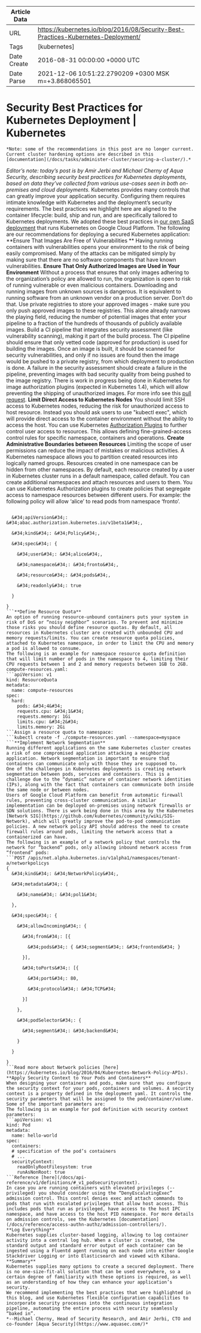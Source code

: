 |             Article Data             ||
| ----------------- | ----------------- |
| URL               | https://kubernetes.io/blog/2016/08/Security-Best-Practices-Kubernetes-Deployment/        |
| Tags              | [kubernetes]       |
| Date Create       | 2016-08-31 00:00:00 &#43;0000 UTC |
| Date Parse        | 2021-12-06 10:51:22.2790209 &#43;0300 MSK m=&#43;3.868065501  |

#  Security Best Practices for Kubernetes Deployment  | Kubernetes

	
	
	
	
	*Note: some of the recommendations in this post are no longer current. Current cluster hardening options are described in this [documentation](/docs/tasks/administer-cluster/securing-a-cluster/).*
*Editor’s note: today’s post is by Amir Jerbi and Michael Cherny of Aqua Security, describing security best practices for Kubernetes deployments, based on data they’ve collected from various use-cases seen in both on-premises and cloud deployments.*
Kubernetes provides many controls that can greatly improve your application security. Configuring them requires intimate knowledge with Kubernetes and the deployment’s security requirements. The best practices we highlight here are aligned to the container lifecycle: build, ship and run, and are specifically tailored to Kubernetes deployments. We adopted these best practices in [our own SaaS deployment](http://blog.aquasec.com/running-a-security-service-in-google-cloud-real-world-example) that runs Kubernetes on Google Cloud Platform.
The following are our recommendations for deploying a secured Kubernetes application:
**Ensure That Images Are Free of Vulnerabilities **
Having running containers with vulnerabilities opens your environment to the risk of being easily compromised. Many of the attacks can be mitigated simply by making sure that there are no software components that have known vulnerabilities.
**Ensure That Only Authorized Images are Used in Your Environment** 
Without a process that ensures that only images adhering to the organization’s policy are allowed to run, the organization is open to risk of running vulnerable or even malicious containers. Downloading and running images from unknown sources is dangerous. It is equivalent to running software from an unknown vendor on a production server. Don’t do that.
Use private registries to store your approved images - make sure you only push approved images to these registries. This alone already narrows the playing field, reducing the number of potential images that enter your pipeline to a fraction of the hundreds of thousands of publicly available images. Build a CI pipeline that integrates security assessment (like vulnerability scanning), making it part of the build process.
The CI pipeline should ensure that only vetted code (approved for production) is used for building the images. Once an image is built, it should be scanned for security vulnerabilities, and only if no issues are found then the image would be pushed to a private registry, from which deployment to production is done. A failure in the security assessment should create a failure in the pipeline, preventing images with bad security quality from being pushed to the image registry.
There is work in progress being done in Kubernetes for image authorization plugins (expected in Kubernetes 1.4), which will allow preventing the shipping of unauthorized images. For more info see this [pull request](https://github.com/kubernetes/kubernetes/pull/27129).
**Limit Direct Access to Kubernetes Nodes**
You should limit SSH access to Kubernetes nodes, reducing the risk for unauthorized access to host resource. Instead you should ask users to use &#34;kubectl exec&#34;, which will provide direct access to the container environment without the ability to access the host.
You can use Kubernetes [Authorization Plugins](/docs/reference/access-authn-authz/authorization/) to further control user access to resources. This allows defining fine-grained-access control rules for specific namespace, containers and operations.
**Create Administrative Boundaries between Resources**
Limiting the scope of user permissions can reduce the impact of mistakes or malicious activities. A Kubernetes namespace allows you to partition created resources into logically named groups. Resources created in one namespace can be hidden from other namespaces. By default, each resource created by a user in Kubernetes cluster runs in a default namespace, called default. You can create additional namespaces and attach resources and users to them. You can use Kubernetes Authorization plugins to create policies that segregate access to namespace resources between different users.
For example: the following policy will allow ‘alice’ to read pods from namespace ‘fronto’.
```{

  &#34;apiVersion&#34;: &#34;abac.authorization.kubernetes.io/v1beta1&#34;,

  &#34;kind&#34;: &#34;Policy&#34;,

  &#34;spec&#34;: {

    &#34;user&#34;: &#34;alice&#34;,

    &#34;namespace&#34;: &#34;fronto&#34;,

    &#34;resource&#34;: &#34;pods&#34;,

    &#34;readonly&#34;: true

  }

}
```**Define Resource Quota**
An option of running resource-unbound containers puts your system in risk of DoS or “noisy neighbor” scenarios. To prevent and minimize those risks you should define resource quotas. By default, all resources in Kubernetes cluster are created with unbounded CPU and memory requests/limits. You can create resource quota policies, attached to Kubernetes namespace, in order to limit the CPU and memory a pod is allowed to consume.
The following is an example for namespace resource quota definition that will limit number of pods in the namespace to 4, limiting their CPU requests between 1 and 2 and memory requests between 1GB to 2GB.
compute-resources.yaml:
```apiVersion: v1  
kind: ResourceQuota  
metadata:  
  name: compute-resources  
spec:  
  hard:  
    pods: &#34;4&#34;  
    requests.cpu: &#34;1&#34;  
    requests.memory: 1Gi  
    limits.cpu: &#34;2&#34;  
    limits.memory: 2Gi
```Assign a resource quota to namespace:
```kubectl create -f ./compute-resources.yaml --namespace=myspace
```**Implement Network Segmentation**
Running different applications on the same Kubernetes cluster creates a risk of one compromised application attacking a neighboring application. Network segmentation is important to ensure that containers can communicate only with those they are supposed to.
One of the challenges in Kubernetes deployments is creating network segmentation between pods, services and containers. This is a challenge due to the “dynamic” nature of container network identities (IPs), along with the fact that containers can communicate both inside the same node or between nodes.
Users of Google Cloud Platform can benefit from automatic firewall rules, preventing cross-cluster communication. A similar implementation can be deployed on-premises using network firewalls or SDN solutions. There is work being done in this area by the Kubernetes [Network SIG](https://github.com/kubernetes/community/wiki/SIG-Network), which will greatly improve the pod-to-pod communication policies. A new network policy API should address the need to create firewall rules around pods, limiting the network access that a containerized can have.
The following is an example of a network policy that controls the network for “backend” pods, only allowing inbound network access from “frontend” pods:
```POST /apis/net.alpha.kubernetes.io/v1alpha1/namespaces/tenant-a/networkpolicys  
{  
  &#34;kind&#34;: &#34;NetworkPolicy&#34;,

  &#34;metadata&#34;: {

    &#34;name&#34;: &#34;pol1&#34;

  },

  &#34;spec&#34;: {

    &#34;allowIncoming&#34;: {

      &#34;from&#34;: [{

        &#34;pods&#34;: { &#34;segment&#34;: &#34;frontend&#34; }

      }],

      &#34;toPorts&#34;: [{

        &#34;port&#34;: 80,

        &#34;protocol&#34;: &#34;TCP&#34;

      }]

    },

    &#34;podSelector&#34;: {

      &#34;segment&#34;: &#34;backend&#34;

    }

  }

}
```Read more about Network policies [here](https://kubernetes.io/blog/2016/04/Kubernetes-Network-Policy-APIs).
**Apply Security Context to Your Pods and Containers**
When designing your containers and pods, make sure that you configure the security context for your pods, containers and volumes. A security context is a property defined in the deployment yaml. It controls the security parameters that will be assigned to the pod/container/volume. Some of the important parameters are:
The following is an example for pod definition with security context parameters:
```apiVersion: v1  
kind: Pod  
metadata:  
  name: hello-world  
spec:  
  containers:  
  # specification of the pod’s containers  
  # ...  
  securityContext:  
    readOnlyRootFilesystem: true  
    runAsNonRoot: true
```Reference [here](/docs/api-reference/v1/definitions/#_v1_podsecuritycontext).
In case you are running containers with elevated privileges (--privileged) you should consider using the “DenyEscalatingExec” admission control. This control denies exec and attach commands to pods that run with escalated privileges that allow host access. This includes pods that run as privileged, have access to the host IPC namespace, and have access to the host PID namespace. For more details on admission controls, see the Kubernetes [documentation](/docs/reference/access-authn-authz/admission-controllers/).
**Log Everything**
Kubernetes supplies cluster-based logging, allowing to log container activity into a central log hub. When a cluster is created, the standard output and standard error output of each container can be ingested using a Fluentd agent running on each node into either Google Stackdriver Logging or into Elasticsearch and viewed with Kibana.
**Summary**
Kubernetes supplies many options to create a secured deployment. There is no one-size-fit-all solution that can be used everywhere, so a certain degree of familiarity with these options is required, as well as an understanding of how they can enhance your application’s security.
We recommend implementing the best practices that were highlighted in this blog, and use Kubernetes flexible configuration capabilities to incorporate security processes into the continuous integration pipeline, automating the entire process with security seamlessly “baked in”.
*--Michael Cherny, Head of Security Research, and Amir Jerbi, CTO and co-founder [Aqua Security](https://www.aquasec.com/)*


	

	


